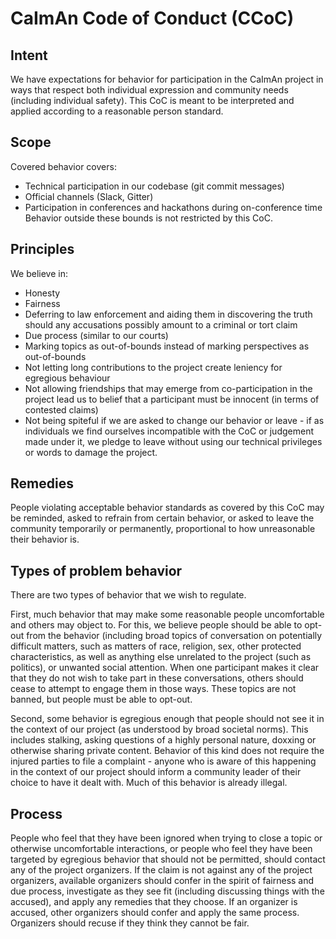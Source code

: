 # CaImAn Code of Conduct (CCoC)

## Intent

We have expectations for behavior for participation in the CaImAn project in ways that respect both individual expression and community needs (including individual safety). This CoC is meant to be interpreted and applied according to a reasonable person standard.

## Scope

Covered behavior covers:
* Technical participation in our codebase (git commit messages)
* Official channels (Slack, Gitter)
* Participation in conferences and hackathons during on-conference time
Behavior outside these bounds is not restricted by this CoC. 

## Principles

We believe in:
* Honesty
* Fairness
* Deferring to law enforcement and aiding them in discovering the truth should any accusations possibly amount to a criminal or tort claim
* Due process (similar to our courts)
* Marking topics as out-of-bounds instead of marking perspectives as out-of-bounds
* Not letting long contributions to the project create leniency for egregious behaviour
* Not allowing friendships that may emerge from co-participation in the project lead us to belief that a participant must be innocent (in terms of contested claims)
* Not being spiteful if we are asked to change our behavior or leave - if as individuals we find ourselves incompatible with the CoC or judgement made under it, we pledge to leave without using our technical privileges or words to damage the project.

## Remedies

People violating acceptable behavior standards as covered by this CoC may be reminded, asked to refrain from certain behavior, or asked to leave the community temporarily or permanently, proportional to how unreasonable their behavior is.

## Types of problem behavior

There are two types of behavior that we wish to regulate.

First, much behavior that may make some reasonable people uncomfortable and others may object to. For this, we believe people should be able to opt-out from the behavior (including broad topics of conversation on potentially difficult matters, such as matters of race, religion, sex, other protected characteristics, as well as anything else unrelated to the project (such as politics), or unwanted social attention. When one participant makes it clear that they do not wish to take part in these conversations, others should cease to attempt to engage them in those ways. These topics are not banned, but people must be able to opt-out.

Second, some behavior is egregious enough that people should not see it in the context of our project (as understood by broad societal norms). This includes stalking, asking questions of a highly personal nature, doxxing or otherwise sharing private content. Behavior of this kind does not require the injured parties to file a complaint - anyone who is aware of this happening in the context of our project should inform a community leader of their choice to have it dealt with. Much of this behavior is already illegal.

## Process

People who feel that they have been ignored when trying to close a topic or otherwise uncomfortable interactions, or people who feel they have been targeted by egregious behavior that should not be permitted, should contact any of the project organizers. If the claim is not against any of the project organizers, available organizers should confer in the spirit of fairness and due process, investigate as they see fit (including discussing things with the accused), and apply any remedies that they choose. If an organizer is accused, other organizers should confer and apply the same process. Organizers should recuse if they think they cannot be fair.
